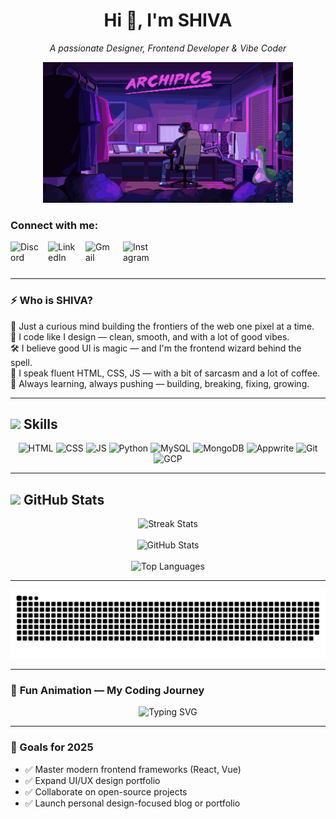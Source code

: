 <h1 align="center">Hi 👋, I'm SHIVA</h1>
<p align="center"><em>A passionate Designer, Frontend Developer & Vibe Coder</em></p>

<p align="center">
  <img src="ss.gif2.gif" width="400" alt="Coding GIF"/>
</p>

<h3 align="left">Connect with me:</h3>

<p align="left" style="display: flex; align-items: center; gap: 15px;">
  <a href="https://discord.com/users/1266765091903246410" target="_blank" style="border: none; outline: none; text-decoration: none; display: inline-block;">
    <img src="https://cdn-icons-png.flaticon.com/512/2111/2111370.png" alt="Discord" width="45" height="45" style="display: block;"/>
  </a>

  <a href="https://www.linkedin.com/in/shiv-sonar-595451351/" target="_blank" style="border: none; outline: none; text-decoration: none; display: inline-block;">
    <img src="https://cdn-icons-png.flaticon.com/512/3536/3536505.png" alt="LinkedIn" width="45" height="45" style="display: block;"/>
  </a>

  <a href="mailto:shivsonar73@gmail.com" target="_blank" style="border: none; outline: none; text-decoration: none; display: inline-block;">
    <img src="https://cdn-icons-png.flaticon.com/512/732/732200.png" alt="Gmail" width="45" height="45" style="display: block;"/>
  </a>

  <a href="https://www.instagram.com/shiva__realm/" target="_blank" style="border: none; outline: none; text-decoration: none; display: inline-block;">
    <img src="https://cdn-icons-png.flaticon.com/512/2111/2111463.png" alt="Instagram" width="45" height="45" style="display: block;"/>
  </a>
</p>







---

### ⚡ Who is SHIVA?

🚀 Just a curious mind building the frontiers of the web one pixel at a time.  
🎨 I code like I design — clean, smooth, and with a lot of good vibes.  
🛠️ I believe good UI is magic — and I'm the frontend wizard behind the spell.  
💬 I speak fluent HTML, CSS, JS — with a bit of sarcasm and a lot of coffee.  
📡 Always learning, always pushing — building, breaking, fixing, growing.

---

## <img src="https://media2.giphy.com/media/QssGEmpkyEOhBCb7e1/giphy.gif" width="25"> <b>Skills</b>

<p align="center">
  <img src="https://cdn.jsdelivr.net/gh/devicons/devicon/icons/html5/html5-original.svg" title="HTML5" alt="HTML" width="40" height="40" />
  <img src="https://cdn.jsdelivr.net/gh/devicons/devicon/icons/css3/css3-original.svg" title="CSS3" alt="CSS" width="40" height="40" />
  <img src="https://cdn.jsdelivr.net/gh/devicons/devicon/icons/javascript/javascript-original.svg" title="JavaScript" alt="JS" width="40" height="40" />
  <img src="https://cdn.jsdelivr.net/gh/devicons/devicon/icons/python/python-original.svg" title="Python" alt="Python" width="40" height="40" />
  <img src="https://cdn.jsdelivr.net/gh/devicons/devicon/icons/mysql/mysql-original.svg" title="MySQL" alt="MySQL" width="40" height="40" />
  <img src="https://cdn.jsdelivr.net/gh/devicons/devicon/icons/mongodb/mongodb-original.svg" title="MongoDB" alt="MongoDB" width="40" height="40" />
  <img src="https://cdn.jsdelivr.net/gh/devicons/devicon/icons/appwrite/appwrite-original.svg" title="Appwrite" alt="Appwrite" width="40" height="40" />
  <img src="https://cdn.jsdelivr.net/gh/devicons/devicon/icons/git/git-original.svg" title="Git" alt="Git" width="40" height="40" />
  <img src="https://img.icons8.com/fluency/48/google-cloud.png" title="Google Cloud" alt="GCP" width="40" height="40"/>
</p>

---

## <img src="https://media.giphy.com/media/iY8CRBdQXODJSCERIr/giphy.gif" width="35"><b> GitHub Stats </b>

<p align="center">
  <!-- 🔥 Streak Stats -->
  <img src="https://github-readme-streak-stats.herokuapp.com?user=heyyyshiva&theme=transparent&hide_border=true" alt="Streak Stats" />
  <br/><br/>

  <!-- 🧠 General Stats -->
  <img src="https://github-readme-stats.vercel.app/api?username=heyyyshiva&show_icons=true&theme=transparent&hide_border=true&count_private=true" alt="GitHub Stats" />
  <br/><br/>

  <!-- 📊 Top Languages -->
  <img src="https://github-readme-stats.vercel.app/api/top-langs/?username=heyyyshiva&layout=compact&theme=transparent&hide_border=true&count_private=true" alt="Top Languages" />
</p>

---

<!-- 🐍 Snake animation -->
<p align="center">
  <img src="https://github.com/Platane/snk/raw/output/github-contribution-grid-snake.svg" alt="snake gif" />
</p>

---

### 🧠 <b> Fun Animation — My Coding Journey </b>

<p align="center">
  <img src="https://readme-typing-svg.demolab.com?font=Fira+Code&weight=500&size=22&duration=3000&pause=1000&color=F7F7F7&vCenter=true&width=435&lines=Frontend+Developer;Designer+%26+Coffee+Lover;Crafting+UI+with+Good+Vibes;Always+Learning+%F0%9F%9A%80" alt="Typing SVG" />
</p>

---

### 🎯 Goals for 2025

- ✅ Master modern frontend frameworks (React, Vue)  
- ✅ Expand UI/UX design portfolio  
- ✅ Collaborate on open-source projects  
- ✅ Launch personal design-focused blog or portfolio  
